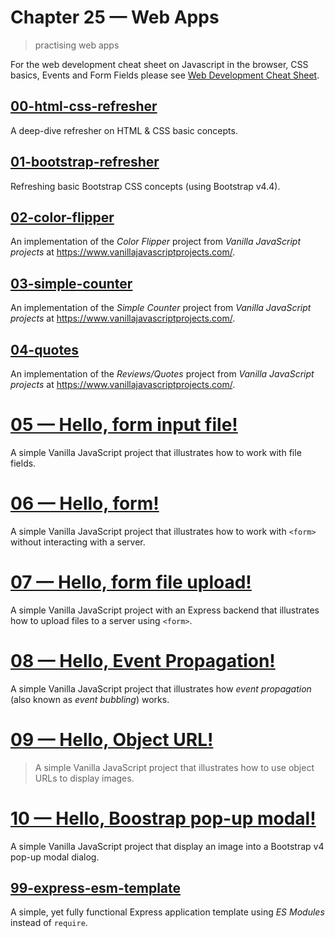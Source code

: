 # Chapter 25 &mdash; Web Apps
> practising web apps

For the web development cheat sheet on Javascript in the browser, CSS basics, Events and Form Fields please see [Web Development Cheat Sheet](https://github.com/sergiofgonzalez/eloquent-js/blob/3rd_edition/chapter18-http-and-forms/CHEAT_SHEET.md).

## [00-html-css-refresher](00-html-css-refresher)
A deep-dive refresher on HTML & CSS basic concepts.

## [01-bootstrap-refresher](./01-bootstrap-refresher/)
Refreshing basic Bootstrap CSS concepts (using Bootstrap v4.4).

## [02-color-flipper](./02-color-flipper/)
An implementation of the *Color Flipper* project from *Vanilla JavaScript projects* at https://www.vanillajavascriptprojects.com/.

## [03-simple-counter](./03-simple-counter/)
An implementation of the *Simple Counter* project from *Vanilla JavaScript projects* at https://www.vanillajavascriptprojects.com/.

## [04-quotes](./04-quotes/)
An implementation of the *Reviews/Quotes* project from *Vanilla JavaScript projects* at https://www.vanillajavascriptprojects.com/.

# [05 &mdash; Hello, form input file!](05-hello-form-input-file)
A simple Vanilla JavaScript project that illustrates how to work with file fields.

# [06 &mdash; Hello, form!](06-hello-form)
A simple Vanilla JavaScript project that illustrates how to work with `<form>` without interacting with a server.

# [07 &mdash; Hello, form file upload!](07-hello-form-file-upload)
A simple Vanilla JavaScript project with an Express backend that illustrates how to upload files to a server using `<form>`.

# [08 &mdash; Hello, Event Propagation!](08-hello-event-propagation)
A simple Vanilla JavaScript project that illustrates how *event propagation* (also known as *event bubbling*) works.

# [09 &mdash; Hello, Object URL!](09-hello-object-url)
> A simple Vanilla JavaScript project that illustrates how to use object URLs to display images.

# [10 &mdash; Hello, Boostrap pop-up modal!](10-hello-bootstrap-pop-up-modal)
A simple Vanilla JavaScript project that display an image into a Bootstrap v4 pop-up modal dialog.

## [99-express-esm-template](./99-express-esm-template/)
A simple, yet fully functional Express application template using *ES Modules* instead of `require`.
